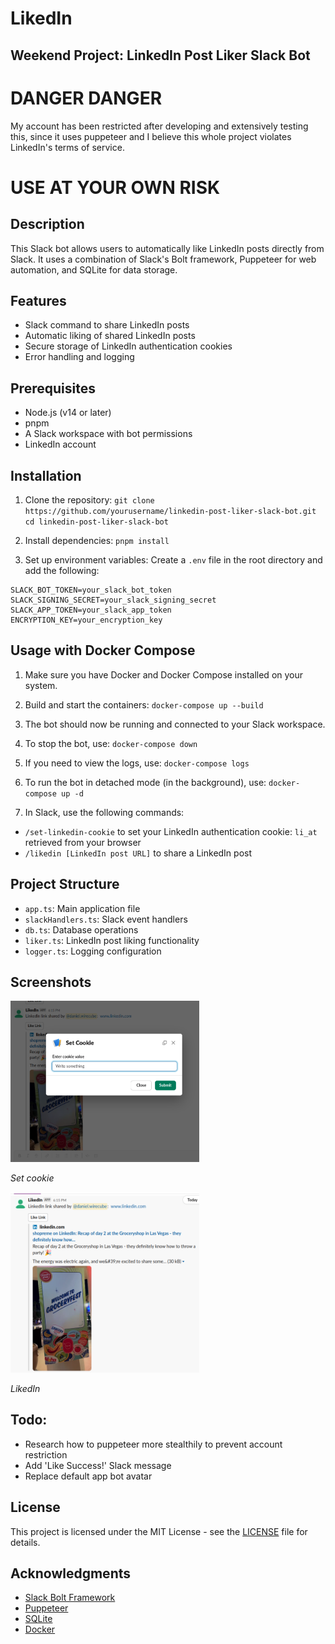 # LikedIn

## Weekend Project: LinkedIn Post Liker Slack Bot

# DANGER DANGER

My account has been restricted after developing and extensively testing this, since it uses puppeteer and I believe this
whole project
violates LinkedIn's terms of service.

# USE AT YOUR OWN RISK

## Description

This Slack bot allows users to automatically like LinkedIn posts directly from Slack. It uses a combination of Slack's
Bolt framework, Puppeteer for web automation, and SQLite for data storage.

## Features

- Slack command to share LinkedIn posts
- Automatic liking of shared LinkedIn posts
- Secure storage of LinkedIn authentication cookies
- Error handling and logging

## Prerequisites

- Node.js (v14 or later)
- pnpm
- A Slack workspace with bot permissions
- LinkedIn account

## Installation

1. Clone the repository:
   `git clone https://github.com/yourusername/linkedin-post-liker-slack-bot.git cd linkedin-post-liker-slack-bot`

2. Install dependencies:
   `pnpm install`

3. Set up environment variables:
   Create a `.env` file in the root directory and add the following:

```
SLACK_BOT_TOKEN=your_slack_bot_token 
SLACK_SIGNING_SECRET=your_slack_signing_secret 
SLACK_APP_TOKEN=your_slack_app_token 
ENCRYPTION_KEY=your_encryption_key
```

## Usage with Docker Compose

1. Make sure you have Docker and Docker Compose installed on your system.

2. Build and start the containers:
   `docker-compose up --build`

3. The bot should now be running and connected to your Slack workspace.

4. To stop the bot, use:
   `docker-compose down`

5. If you need to view the logs, use:
   `docker-compose logs`

6. To run the bot in detached mode (in the background), use:
   `docker-compose up -d`

7. In Slack, use the following commands:

- `/set-linkedin-cookie` to set your LinkedIn authentication cookie: `li_at` retrieved from your browser
- `/likedin [LinkedIn post URL]` to share a LinkedIn post

## Project Structure

- `app.ts`: Main application file
- `slackHandlers.ts`: Slack event handlers
- `db.ts`: Database operations
- `liker.ts`: LinkedIn post liking functionality
- `logger.ts`: Logging configuration

## Screenshots

<img src="assets/screenshot_set_cookie.png" width="60%" alt="Set linked in cookie">

*Set cookie*


<img src="assets/screenshot_liked_in.png" width="60%" alt="LikedIn">

*LikedIn*

## Todo:

* Research how to puppeteer more stealthily to prevent account restriction
* Add 'Like Success!' Slack message
* Replace default app bot avatar

## License

This project is licensed under the MIT License - see the [LICENSE](LICENSE) file for details.

## Acknowledgments

- [Slack Bolt Framework](https://slack.dev/bolt-js/concepts)
- [Puppeteer](https://pptr.dev/)
- [SQLite](https://www.sqlite.org/index.html)
- [Docker](https://www.docker.com/)